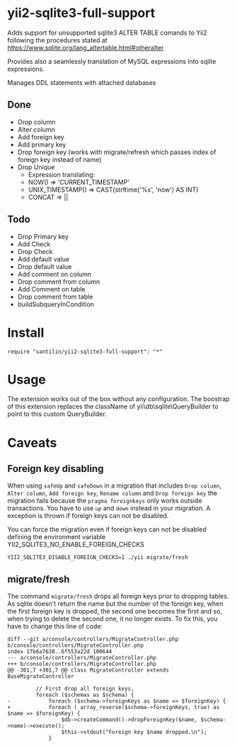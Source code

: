 # yii2-sqlite3-full-support

Adds support for unsupported sqlite3 ALTER TABLE comands to Yii2 following the procedures stated at https://www.sqlite.org/lang_altertable.html#otheralter

Provides also a seamlessly translation of MySQL expressions into sqlite expressions.

Manages DDL statements with attached databases

## Done
- Drop column
- Alter column
- Add foreign key
- Add primary key
- Drop foreign key (works with migrate/refresh which passes index of foreign key instead of name)
- Drop Unique
	- Expression translating:
	- NOW() => 'CURRENT_TIMESTAMP'
	- UNIX_TIMESTAMP() => CAST(strftime('%s', 'now') AS INT)
	- CONCAT => ||

## Todo
- Drop Primary key
- Add Check
- Drop Check
- Add default value
- Drop default value
- Add comment on column
- Drop comment from column
- Add Comment on table
- Drop comment from table
- buildSubqueryInCondition

# Install

    require "santilin/yii2-sqlite3-full-support": "*"

# Usage

The extension works out of the box without any configuration.
The boostrap of this extension replaces the className of yii\db\sqlite\QueryBuilder to point to this custom QueryBuilder.

# Caveats
## Foreign key disabling
When using `safeUp` and `safeDown` in a migration that includes `Drop column`, `Alter column`, `Add foreign key`, `Rename column` and `Drop foreign key` the migration fails because the `pragma foreignkeys` only works outside transactions. You have to use `up` and `down` instead in your migration. A exception is thrown if foreign keys can not be disabled.

You can force the migration even if foreign keys can not be disabled defining the environment variable YII2_SQLITE3_NO_ENABLE_FOREIGN_CHECKS

```
YII2_SQLITE3_DISABLE_FOREIGN_CHECKS=1 ./yii migrate/fresh
```

## migrate/fresh
The command `migrate/fresh` drops all foreign keys prior to dropping tables. As sqlite doesn't return the name but the number of the foreign key, when the first foreign key is dropped, the second one becomes the first and so, when trying to delete the second one, it no longer exists. To fix this, you have to change this line of code:

```
diff --git a/console/controllers/MigrateController.php b/console/controllers/MigrateController.php
index 17b6a7638..6f553a22d 100644
--- a/console/controllers/MigrateController.php
+++ b/console/controllers/MigrateController.php
@@ -301,7 +301,7 @@ class MigrateController extends BaseMigrateController

         // First drop all foreign keys,
         foreach ($schemas as $schema) {
-            foreach ($schema->foreignKeys as $name => $foreignKey) {
+            foreach ( array_reverse($schema->foreignKeys, true) as $name => $foreignKey) {
                 $db->createCommand()->dropForeignKey($name, $schema->name)->execute();
                 $this->stdout("Foreign key $name dropped.\n");
             }

```
